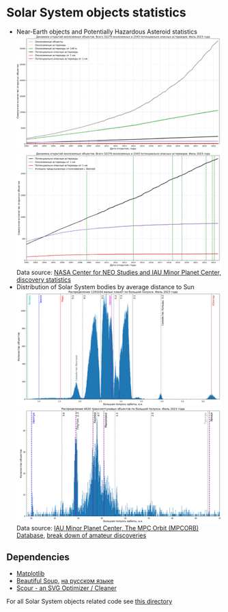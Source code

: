 # Solar System objects statistics

* Near-Earth objects and Potentially Hazardous Asteroid statistics
![NEOs and PHAs cumulative statistics](./neo_pha_graph-2002.svg "NEOs and PHAs cumulative statistics")
![PHAs cumulative statistics with successfully predicted asteroid impacts](./pha_graph_predicted_impacts-2002.svg "PHAs cumulative statistics with successfully predicted asteroid impacts")
Data source: [NASA Center for NEO Studies and IAU Minor Planet Center, discovery statistics](https://cneos.jpl.nasa.gov/stats/)
* Distribution of Solar System bodies by average distance to Sun
![Distribution of minor planets by semi-major axis between Venus and Jupiter](./asteroids-hist-a0.7-5.4.png "Distribution of minor planets by semi-major axis between Venus and Jupiter (histogram of 8000 bins)")
![Distribution of minor planets by semi-major axis beyond Neptune](./asteroids-hist-a29-70.png "Distribution of minor planets by semi-major axis beyond Neptune (histogram of 900 bins)")
Data source: [IAU Minor Planet Center, The MPC Orbit (MPCORB) Database](https://minorplanetcenter.net/iau/MPCORB.html),
[break down of amateur discoveries](https://minorplanetcenter.net/iau/special/AmateurDiscoveries.txt)

## Dependencies

* [Matplotlib](https://matplotlib.org/)
* [Beautiful Soup](https://www.crummy.com/software/BeautifulSoup/bs4/doc/), [на русском языке](https://www.crummy.com/software/BeautifulSoup/bs4/doc.ru/)
* [Scour - an SVG Optimizer / Cleaner](https://github.com/scour-project/scour)

For all Solar System objects related code see [this directory](../../src/astrodata/solarsystem/)
